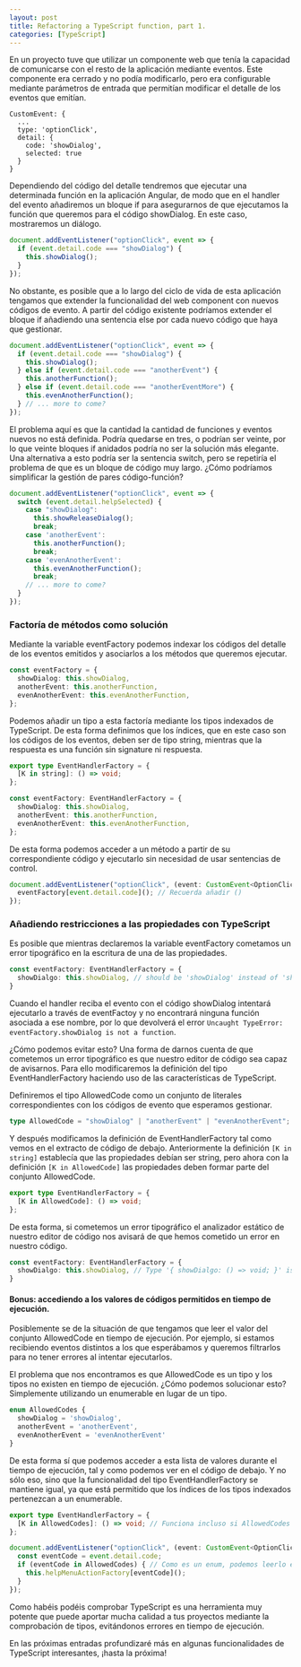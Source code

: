 ```yaml
---
layout: post
title: Refactoring a TypeScript function, part 1.
categories: [TypeScript]
---
```

<!-- 
Let's say I'm working on an Angular project that is integrating a web component. This component is a navigation bar that extend its behaviour by adding custom options in a dropdown. Usually these options are links to navigate to external pages. However these options can also fire events that can be handled on the Angular application and run any code we want.

This is how one of these events would look like in the console: -->

En un proyecto tuve que utilizar un componente web que tenía la capacidad de comunicarse con el resto de la aplicación mediante eventos. Este componente era cerrado y no podía modificarlo, pero era configurable mediante parámetros de entrada que permitían modificar el detalle de los eventos que emitían.

```
CustomEvent: {
  ...
  type: 'optionClick',
  detail: {
    code: 'showDialog',
    selected: true
  }
}
```

Dependiendo del código del detalle tendremos que ejecutar una determinada función en la aplicación Angular, de modo que en el handler del evento añadiremos un bloque if para asegurarnos de que ejecutamos la función que queremos para el código showDialog. En este caso, mostraremos un diálogo.

<!-- ```html
<web-component-navbar
  [languageOptions]="languageOptions"
  [mainOptions]="mainOptions"
  [customOptions]="customOptions">
<web-component-navbar>
``` -->
<!-- 
So firstly I register the event in my Angular application. As I already know the properties of the event detail, it would be nice to create a type with TypeScript.

In the event callback we add an expression to filter the code.  -->

```typescript
document.addEventListener("optionClick", event => {
  if (event.detail.code === "showDialog") {
    this.showDialog();
  }
});
```

No obstante, es posible que a lo largo del ciclo de vida de esta aplicación tengamos que extender la funcionalidad del web component con nuevos códigos de evento. A partir del código existente podríamos extender el bloque if añadiendo una sentencia else por cada nuevo código que haya que gestionar.

```typescript
document.addEventListener("optionClick", event => {
  if (event.detail.code === "showDialog") {
    this.showDialog();
  } else if (event.detail.code === "anotherEvent") {
    this.anotherFunction();
  } else if (event.detail.code === "anotherEventMore") {
    this.evenAnotherFunction();
  } // ... more to come?
});
```

El problema aquí es que la cantidad la cantidad de funciones y eventos nuevos no está definida. Podría quedarse en tres, o podrían ser veinte, por lo que veinte bloques if anidados podría no ser la solución más elegante. Una alternativa a esto podría ser la sentencia switch, pero se repetiría el problema de que es un bloque de código muy largo. ¿Cómo podríamos simplificar la gestión de pares código-función?

```typescript
document.addEventListener("optionClick", event => {
  switch (event.detail.helpSelected) {
    case "showDialog":
      this.showReleaseDialog();
      break;
    case 'anotherEvent':
      this.anotherFunction();
      break;
    case 'evenAnotherEvent':
      this.evenAnotherFunction();
      break;
    // ... more to come?
  }
});
```

### Factoría de métodos como solución
<!-- TODO Explicar cómo es el patrón factoría -->
Mediante la variable eventFactory podemos indexar los códigos del detalle de los eventos emitidos y asociarlos a los métodos que queremos ejecutar.

```typescript
const eventFactory = {
  showDialog: this.showDialog,
  anotherEvent: this.anotherFunction,
  evenAnotherEvent: this.evenAnotherFunction,
};
```

Podemos añadir un tipo a esta factoría mediante los tipos indexados de TypeScript. De esta forma definimos que los índices, que en este caso son los códigos de los eventos, deben ser de tipo string, mientras que la respuesta es una función sin signature ni respuesta.

```typescript
export type EventHandlerFactory = {
  [K in string]: () => void;
};

const eventFactory: EventHandlerFactory = {
  showDialog: this.showDialog,
  anotherEvent: this.anotherFunction,
  evenAnotherEvent: this.evenAnotherFunction,
};
```

De esta forma podemos acceder a un método a partir de su correspondiente código y ejecutarlo sin necesidad de usar sentencias de control.

```typescript
document.addEventListener("optionClick", (event: CustomEvent<OptionClick>) => {
  eventFactory[event.detail.code](); // Recuerda añadir ()
});
```

### Añadiendo restricciones a las propiedades con TypeScript

Es posible que mientras declaremos la variable eventFactory cometamos un error tipográfico en la escritura de una de las propiedades.

```typescript
const eventFactory: EventHandlerFactory = {
  showDialgo: this.showDialog, // should be 'showDialog' instead of 'showDialgo'
}
```

Cuando el handler reciba el evento con el código showDialog intentará ejecutarlo a través de eventFactoy y no encontrará ninguna función asociada a ese nombre, por lo que devolverá el error `Uncaught TypeError: eventFactory.showDialog is not a function`.

¿Cómo podemos evitar esto? Una forma de darnos cuenta de que cometemos un error tipográfico es que nuestro editor de código sea capaz de avisarnos. Para ello modificaremos la definición del tipo EventHandlerFactory haciendo uso de las características de TypeScript.

Definiremos el tipo AllowedCode como un conjunto de literales correspondientes con los códigos de evento que esperamos gestionar.

```typescript
type AllowedCode = "showDialog" | "anotherEvent" | "evenAnotherEvent";
```

Y después modificamos la definición de EventHandlerFactory tal como vemos en el extracto de código de debajo. Anteriormente la definición `[K in string]` establecía que las propiedades debían ser string, pero ahora con la definición `[K in AllowedCode]` las propiedades deben formar parte del conjunto AllowedCode.

```typescript
export type EventHandlerFactory = {
  [K in AllowedCode]: () => void;
};
```

De esta forma, si cometemos un error tipográfico el analizador estático de nuestro editor de código nos avisará de que hemos cometido un error en nuestro código.

```typescript
const eventFactory: EventHandlerFactory = {
  showDialgo: this.showDialog, // Type '{ showDialgo: () => void; }' is not assignable to type 'EventHandlerFactory'.
}
```

#### Bonus: accediendo a los valores de códigos permitidos en tiempo de ejecución.

Posiblemente se de la situación de que tengamos que leer el valor del conjunto AllowedCode en tiempo de ejecución. Por ejemplo, si estamos recibiendo eventos distintos a los que esperábamos y queremos filtrarlos para no tener errores al intentar ejecutarlos.

El problema que nos encontramos es que AllowedCode es un tipo y los tipos no existen en tiempo de ejecución. ¿Cómo podemos solucionar esto? Simplemente utilizando un enumerable en lugar de un tipo.

```typescript
enum AllowedCodes {
  showDialog = 'showDialog',
  anotherEvent = 'anotherEvent',
  evenAnotherEvent = 'evenAnotherEvent'
}
```

<!-- TODO explicar por qué no puedo acceder a los tipos en tiempo de ejecución -->
De esta forma sí que podemos acceder a esta lista de valores durante el tiempo de ejecución, tal y como podemos ver en el código de debajo. Y no sólo eso, sino que la funcionalidad del tipo EventHandlerFactory se mantiene igual, ya que está permitido que los índices de los tipos indexados pertenezcan a un enumerable.

```typescript
export type EventHandlerFactory = {
  [K in AllowedCodes]: () => void; // Funciona incluso si AllowedCodes es enum
};
```

```typescript
document.addEventListener("optionClick", (event: CustomEvent<OptionClick>) => {
  const eventCode = event.detail.code;
  if (eventCode in AllowedCodes) { // Como es un enum, podemos leerlo en tiempo de ejecucion y usarlo para filtrar
    this.helpMenuActionFactory[eventCode]();
  }
});
```

Como habéis podéis comprobar TypeScript es una herramienta muy potente que puede aportar mucha calidad a tus proyectos mediante la comprobación de tipos, evitándonos errores en tiempo de ejecución.

En las próximas entradas profundizaré más en algunas funcionalidades de TypeScript interesantes, ¡hasta la próxima!
